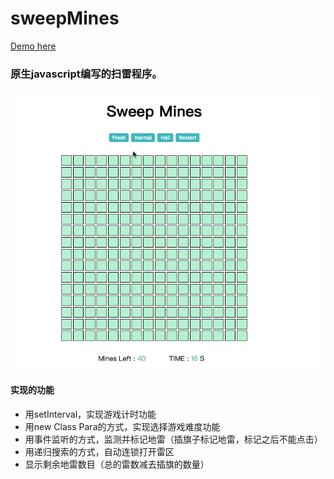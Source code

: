 # sweepMines
[Demo here](https://wangwenyue.github.io/sweepMines/)

### 原生javascript编写的扫雷程序。

![](pic/demo.gif)

#### 实现的功能

* 用setInterval，实现游戏计时功能
* 用new Class Para的方式，实现选择游戏难度功能
* 用事件监听的方式，监测并标记地雷（插旗子标记地雷，标记之后不能点击）
* 用递归搜索的方式，自动连锁打开雷区
* 显示剩余地雷数目（总的雷数减去插旗的数量）
